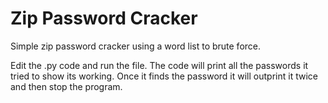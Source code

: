 # Zip Password Cracker
Simple zip password cracker using a word list to brute force.

Edit the .py code and run the file. The code will print all the passwords it tried to show its working. Once it finds the password it will outprint it twice and then stop the program.
